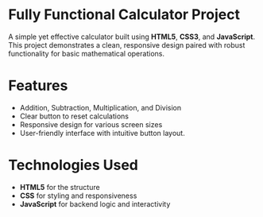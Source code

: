 # Fully Functional Calculator Project #


A simple yet effective calculator built using **HTML5**, **CSS3**, and **JavaScript**. This project demonstrates a clean, responsive design paired with robust functionality for basic mathematical operations.

# Features

- Addition, Subtraction, Multiplication, and Division
- Clear button to reset calculations
- Responsive design for various screen sizes
- User-friendly interface with intuitive button layout.

# Technologies Used

- **HTML5** for the structure
- **CSS** for styling and responsiveness
- **JavaScript** for backend logic and interactivity

